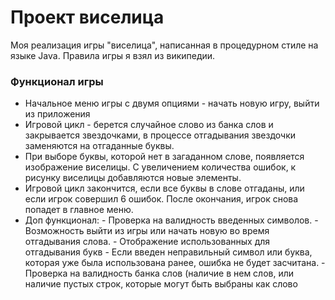 # Проект виселица

Моя реализация игры "виселица", написанная в процедурном стиле на языке Java. Правила игры я взял из википедии.

### Функционал игры
- Начальное меню игры с двумя опциями - начать новую игру, выйти из приложения
- Игровой цикл - берется случайное слово из банка слов и закрывается звездочками, в процессе отгадывания звездочки заменяются на отгаданные буквы. 
- При выборе буквы, которой нет в загаданном слове, появляется изображение виселицы. С увеличением количества ошибок, к рисунку виселицы добавляются новые элементы.
- Игровой цикл закончится, если все буквы в слове отгаданы, или если игрок совершил 6 ошибок. После окончания, игрок снова попадет в главное меню.
- Доп функционал: 
	   - Проверка на валидность введенных символов.
	   - Возможность выйти из игры или начать новую во время отгадывания слова.
	   - Отображение использованных для отгадывания букв
	   - Если введен неправильный символ или буква, которая уже была использована ранее, ошибка не будет засчитана.
	   - Проверка на валидность банка слов (наличие в нем слов, или наличие пустых строк, которые могут быть выбраны как слово
